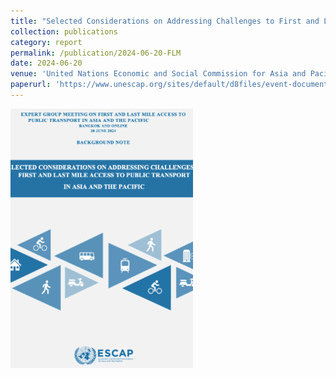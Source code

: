 ```yaml
---
title: "Selected Considerations on Addressing Challenges to First and Last Mile Access to Public Transport in Asia and the Pacific"
collection: publications
category: report
permalink: /publication/2024-06-20-FLM
date: 2024-06-20
venue: 'United Nations Economic and Social Commission for Asia and Pacific, to support the Expert Group Meeting on First and Last Mile Access to Public Transport in Asia and the Pacific, which took place in Bangkok on 20 June 2024'
paperurl: 'https://www.unescap.org/sites/default/d8files/event-documents/Jun20_BackgroundNote.pdf'
---
```

<img src=' /images/FLM-2.png'>
